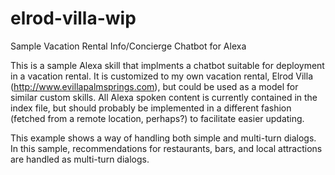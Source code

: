 # elrod-villa-wip
Sample Vacation Rental Info/Concierge Chatbot for Alexa

This is a sample Alexa skill that implments a chatbot suitable for deployment in a vacation rental. It is customized to my own vacation rental, Elrod Villa (http://www.evillapalmsprings.com), but could be used as a model for similar custom skills.  All Alexa spoken content is currently contained in the index file, but should probably be implemented in a different fashion (fetched from a remote location, perhaps?) to facilitate easier updating.

This example shows a way of handling both simple and multi-turn dialogs. In this sample, recommendations for restaurants, bars, and local attractions are handled as multi-turn dialogs.

